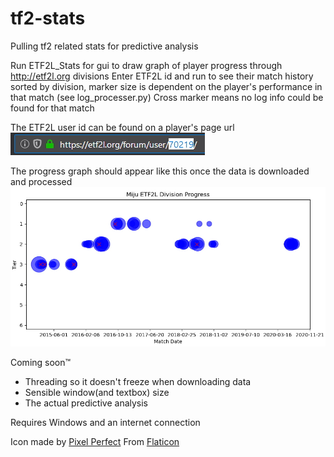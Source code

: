 # tf2-stats
Pulling tf2 related stats for predictive analysis

Run ETF2L_Stats for gui to draw graph of player progress through http://etf2l.org divisions
Enter ETF2L id and run to see their match history sorted by division, marker size is dependent on the player's performance in that match (see log_processer.py)
Cross marker means no log info could be found for that match

The ETF2L user id can be found on a player's page url
![ETF2L user id](/media/etf2l_id.jpg)

The progress graph should appear like this once the data is downloaded and processed
![The progress graph](/media/progress_graph.jpg)

Coming soon™
* Threading so it doesn't freeze when downloading data
* Sensible window(and textbox) size
* The actual predictive analysis


Requires Windows and an internet connection

Icon made by [Pixel Perfect](https://www.flaticon.com/authors/pixel-perfect)
From [Flaticon](https://www.flaticon.com/)
